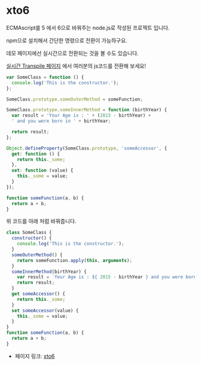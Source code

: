 # xto6

ECMAscript를 5 에서 6으로 바꿔주는 node.js로 작성된 프로젝트 입니다.

npm으로 설치해서 간단한 명령으로 전환이 가능하구요.

데모 페이지에선 실시간으로 전환되는 것을 볼 수도 있습니다.

[실시간 Transpile 페이지](http://xto6.js.org/#try-live) 에서 여러분의 js코드를 전환해 보세요!

```javascript
var SomeClass = function () {
  console.log('This is the constructor.');
};

SomeClass.prototype.someOuterMethod = someFunction;

SomeClass.prototype.someInnerMethod = function (birthYear) {
  var result = 'Your Age is : ' + (2015 - birthYear) +
  ' and you were born in ' + birthYear;

  return result;
};

Object.defineProperty(SomeClass.prototype, 'someAccessor', {
  get: function () {
    return this._some;
  },
  set: function (value) {
    this._some = value;
  }
});

function someFunction(a, b) {
  return a + b;
}
```

위 코드를 아래 처럼 바꿔줍니다.

```javascript
class SomeClass {
  constructor() {
    console.log('This is the constructor.');
  }
  someOuterMethod() {
    return someFunction.apply(this, arguments);
  }
  someInnerMethod(birthYear) {
    var result = `Your Age is : ${ 2015 - birthYear } and you were born in ${ birthYear }`;
    return result;
  }
  get someAccessor() {
    return this._some;
  }
  set someAccessor(value) {
    this._some = value;
  }
}
function someFunction(a, b) {
  return a + b;
}
```

 - 페이지 링크: [xto6](https://github.com/mohebifar/xto6)
